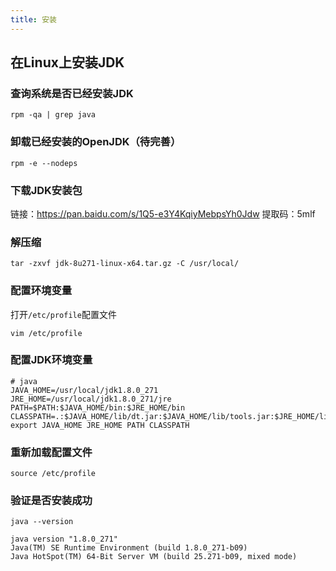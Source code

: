 ```yaml
---
title: 安装
---
```


## 在Linux上安装JDK

### 查询系统是否已经安装JDK

```shell
rpm -qa | grep java
```

### 卸载已经安装的OpenJDK（待完善）

```shell
rpm -e --nodeps 
```

### 下载JDK安装包

  链接：https://pan.baidu.com/s/1Q5-e3Y4KqiyMebpsYh0Jdw 提取码：5mlf

### 解压缩

```shell
tar -zxvf jdk-8u271-linux-x64.tar.gz -C /usr/local/
```

### 配置环境变量

打开`/etc/profile`配置文件

```shell
vim /etc/profile
```

### 配置JDK环境变量

```properties
# java
JAVA_HOME=/usr/local/jdk1.8.0_271
JRE_HOME=/usr/local/jdk1.8.0_271/jre
PATH=$PATH:$JAVA_HOME/bin:$JRE_HOME/bin
CLASSPATH=.:$JAVA_HOME/lib/dt.jar:$JAVA_HOME/lib/tools.jar:$JRE_HOME/lib
export JAVA_HOME JRE_HOME PATH CLASSPATH
```

### 重新加载配置文件

```shell
source /etc/profile
```

### 验证是否安装成功

```shell
java --version
```

```properties
java version "1.8.0_271"
Java(TM) SE Runtime Environment (build 1.8.0_271-b09)
Java HotSpot(TM) 64-Bit Server VM (build 25.271-b09, mixed mode)
```

